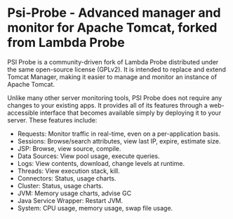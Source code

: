 Psi-Probe - Advanced manager and monitor for Apache Tomcat, forked from Lambda Probe 
====================================================================================

PSI Probe is a community-driven fork of Lambda Probe distributed under the same open-source license (GPLv2). It is intended to replace and extend Tomcat Manager, making it easier to manage and monitor an instance of Apache Tomcat.

Unlike many other server monitoring tools, PSI Probe does not require any changes to your existing apps. It provides all of its features through a web-accessible interface that becomes available simply by deploying it to your server. These features include:

- Requests: Monitor traffic in real-time, even on a per-application basis.
- Sessions: Browse/search attributes, view last IP, expire, estimate size.
- JSP: Browse, view source, compile.
- Data Sources: View pool usage, execute queries.
- Logs: View contents, download, change levels at runtime.
- Threads: View execution stack, kill.
- Connectors: Status, usage charts.
- Cluster: Status, usage charts.
- JVM: Memory usage charts, advise GC
- Java Service Wrapper: Restart JVM.
- System: CPU usage, memory usage, swap file usage.
